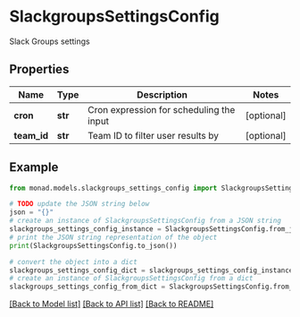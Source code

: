 # SlackgroupsSettingsConfig

Slack Groups settings

## Properties

Name | Type | Description | Notes
------------ | ------------- | ------------- | -------------
**cron** | **str** | Cron expression for scheduling the input | [optional] 
**team_id** | **str** | Team ID to filter user results by | [optional] 

## Example

```python
from monad.models.slackgroups_settings_config import SlackgroupsSettingsConfig

# TODO update the JSON string below
json = "{}"
# create an instance of SlackgroupsSettingsConfig from a JSON string
slackgroups_settings_config_instance = SlackgroupsSettingsConfig.from_json(json)
# print the JSON string representation of the object
print(SlackgroupsSettingsConfig.to_json())

# convert the object into a dict
slackgroups_settings_config_dict = slackgroups_settings_config_instance.to_dict()
# create an instance of SlackgroupsSettingsConfig from a dict
slackgroups_settings_config_from_dict = SlackgroupsSettingsConfig.from_dict(slackgroups_settings_config_dict)
```
[[Back to Model list]](../README.md#documentation-for-models) [[Back to API list]](../README.md#documentation-for-api-endpoints) [[Back to README]](../README.md)


